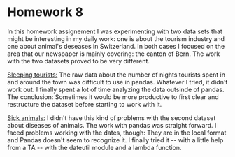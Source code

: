 # Homework 8
In this homework assignement I was experimenting with two data sets that might be interesting in my daily work: one is about the tourism industry and one about animal's deseases in Switzerland. In both cases I focused on the area that our newspaper is mainly covering: the canton of Bern. The work with the two datasets proved to be very different. 

[Sleeping tourists:](https://github.com/thisss/lede12-homework/blob/master/foundations/08/homework_08.ipynb) The raw data about the number of nights tourists spent in and around the town was difficult to use in pandas. Whatever I tried, it didn't work out. I finally spent a lot of time analyzing the data outsinde of pandas. The conclusion: Sometimes it would be more productive to first clear and restructure the dataset before starting to work with it. 

[Sick animals:](https://github.com/thisss/lede12-homework/blob/master/foundations/08/homework_08_02.ipynb) I didn't have this kind of problems with the second dataset about diseases of animals. The work with pandas was straight forward. I faced problems working with the dates, though: They are in the local format and Pandas doesn't seem to recognize it. I finally tried it -- with a little help from a TA -- with the dateutil module and a lambda function. 
